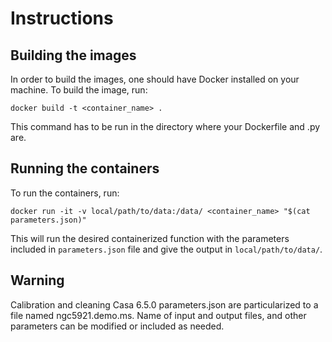 # Instructions

## Building the images

In order to build the images, one should have Docker installed on your machine. To build the image, run:
```
docker build -t <container_name> .
```
This command has to be run in the directory where your Dockerfile and .py are.

## Running the containers

To run the containers, run:
```
docker run -it -v local/path/to/data:/data/ <container_name> "$(cat parameters.json)"
```
This will run the desired containerized function with the parameters included in `parameters.json` file and give the output in `local/path/to/data/`.

## Warning

Calibration and cleaning Casa 6.5.0 parameters.json are particularized to a file named ngc5921.demo.ms. Name of input and output files, and other parameters can be modified or included as needed.

